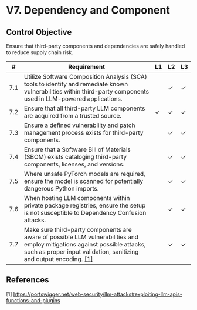 # V7. Dependency and Component

## Control Objective
Ensure that third-party components and dependencies are safely handled to reduce supply chain risk.

| # | Requirement | L1 | L2 | L3 |
| - | ---------- | -- | -- | -- |
| 7.1 | Utilize Software Composition Analysis (SCA) tools to identify and remediate known vulnerabilities within third-party components used in LLM-powered applications. |      | ✓ | ✓ |
| 7.2 | Ensure that all third-party LLM components are acquired from a trusted source. | ✓ | ✓ | ✓ |
| 7.3 | Ensure a defined vulnerability and patch management process exists for third-party components. |      | ✓ | ✓ |
| 7.4 | Ensure that a Software Bill of Materials (SBOM) exists cataloging third-party components, licenses, and versions. |      | ✓ | ✓ |
| 7.5 | Where unsafe PyTorch models are required, ensure the model is scanned for potentially dangerous Python imports. |      | ✓ | ✓ |
| 7.6 | When hosting LLM components within private package registries, ensure the setup is not susceptible to Dependency Confusion attacks. |      | ✓ | ✓ |
| 7.7 | Make sure third-party components are aware of possible LLM vulnerabilities and employ mitigations against possible attacks, such as proper input validation, sanitizing and output encoding. [\[1\]](#portswigger) |      | ✓ | ✓ |

## References

<a id="portswigger">\[1\] https://portswigger.net/web-security/llm-attacks#exploiting-llm-apis-functions-and-plugins</a>